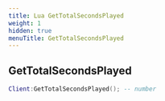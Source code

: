 ```yaml
---
title: Lua GetTotalSecondsPlayed
weight: 1
hidden: true
menuTitle: GetTotalSecondsPlayed
---
```

## GetTotalSecondsPlayed
```lua
Client:GetTotalSecondsPlayed(); -- number
```